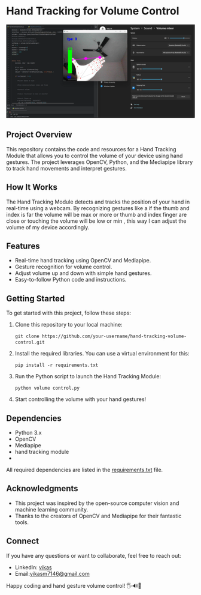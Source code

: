 # Hand Tracking for Volume Control

![Hand Tracking for Volume Control](vol1.png)

## Project Overview

This repository contains the code and resources for a Hand Tracking Module that allows you to control the volume of your device using hand gestures. The project leverages OpenCV, Python, and the Mediapipe library to track hand movements and interpret gestures.

## How It Works

The Hand Tracking Module detects and tracks the position of your hand in real-time using a webcam. By recognizing gestures like a if the thumb  and index is far the volume will be max or more  or thumb and index finger are close or touching the volume will be low or min , this way I can adjust the volume of my device accordingly.

## Features

- Real-time hand tracking using OpenCV and Mediapipe.
- Gesture recognition for volume control.
- Adjust volume up and down with simple hand gestures.
- Easy-to-follow Python code and instructions.

## Getting Started

To get started with this project, follow these steps:

1. Clone this repository to your local machine:

   ```
   git clone https://github.com/your-username/hand-tracking-volume-control.git
   ```

2. Install the required libraries. You can use a virtual environment for this:

   ```
   pip install -r requirements.txt
   ```

3. Run the Python script to launch the Hand Tracking Module:

   ```
   python volume control.py
   ```

4. Start controlling the volume with your hand gestures!

## Dependencies

- Python 3.x
- OpenCV
- Mediapipe
- hand tracking module
- 
All required dependencies are listed in the [requirements.txt](requirements.txt) file.


## Acknowledgments

- This project was inspired by the open-source computer vision and machine learning community.
- Thanks to the creators of OpenCV and Mediapipe for their fantastic tools.

## Connect

If you have any questions or want to collaborate, feel free to reach out:

- LinkedIn: [vikas](www.linkedin.com/in/vikas-m-31617325b)
- Email:vikasm7146@gmail.com

Happy coding and hand gesture volume control! 🖐️🔊🚀
